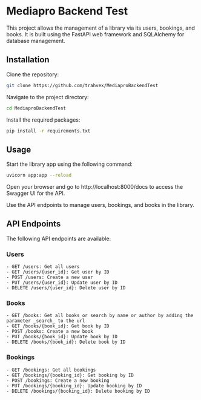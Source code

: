# Mediapro Backend Test
This project allows the management of a library via its users, bookings, and books. It is built using the FastAPI web framework and SQLAlchemy for database management.

## Installation

Clone the repository:

```bash
git clone https://github.com/trahvex/MediaproBackendTest
```

Navigate to the project directory:

```bash
cd MediaproBackendTest
```
Install the required packages:

```bash
pip install -r requirements.txt
```
## Usage

Start the library app using the following command:

```bash
uvicorn app:app --reload
```
Open your browser and go to http://localhost:8000/docs to access the Swagger UI for the API.

Use the API endpoints to manage users, bookings, and books in the library.

## API Endpoints

The following API endpoints are available:
### Users

    - GET /users: Get all users
    - GET /users/{user_id}: Get user by ID
    - POST /users: Create a new user
    - PUT /users/{user_id}: Update user by ID
    - DELETE /users/{user_id}: Delete user by ID

### Books

    - GET /books: Get all books or search by name or author by adding the parameter _search_ to the url
    - GET /books/{book_id}: Get book by ID
    - POST /books: Create a new book
    - PUT /books/{book_id}: Update book by ID
    - DELETE /books/{book_id}: Delete book by ID

### Bookings

    - GET /bookings: Get all bookings
    - GET /bookings/{booking_id}: Get booking by ID
    - POST /bookings: Create a new booking
    - PUT /bookings/{booking_id}: Update booking by ID
    - DELETE /bookings/{booking_id}: Delete booking by ID